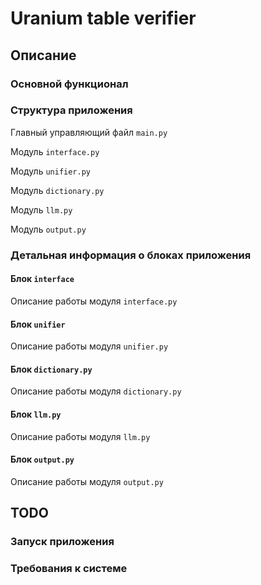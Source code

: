 # Uranium table verifier
## Описание
### Основной функционал

### Структура приложения
Главный управляющий файл ```main.py```

Модуль ```interface.py```

Модуль ```unifier.py```

Модуль ```dictionary.py```

Модуль ```llm.py```

Модуль ```output.py```

### Детальная информация о блоках приложения
#### Блок ```interface```
Описание работы модуля ```interface.py```
#### Блок ```unifier```
Описание работы модуля ```unifier.py```
#### Блок ```dictionary.py```
Описание работы модуля ```dictionary.py```
#### Блок ```llm.py```
Описание работы модуля ```llm.py```
#### Блок ```output.py```
Описание работы модуля ```output.py```

## TODO
### Запуск приложения

### Требования к системе
